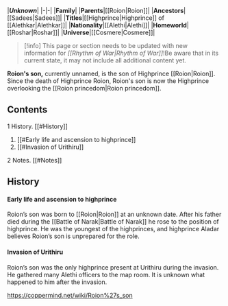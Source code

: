|***Unknown***|
|-|-|
|**Family**|
|**Parents**|[[Roion\|Roion]]|
|**Ancestors**|[[Sadees\|Sadees]]|
|**Titles**|[[Highprince\|Highprince]] of [[Alethkar\|Alethkar]]|
|**Nationality**|[[Alethi\|Alethi]]|
|**Homeworld**|[[Roshar\|Roshar]]|
|**Universe**|[[Cosmere\|Cosmere]]|

> [!info] This page or section needs to be updated with new information for *[[Rhythm of War\|Rhythm of War]]*!Be aware that in its current state, it may not include all additional content yet.

**Roion's son,** currently unnamed, is the son of Highprince [[Roion\|Roion]]. Since the death of Highprince Roion, Roion's son is now the Highprince overlooking the [[Roion princedom\|Roion princedom]].

## Contents

1 History. [[#History]] 

1. [[#Early life and ascension to highprince]] 
1. [[#Invasion of Urithiru]] 


2 Notes. [[#Notes]] 


## History
#### Early life and ascension to highprince
Roion’s son was born to [[Roion\|Roion]] at an unknown date. After his father died during the [[Battle of Narak\|Battle of Narak]] he rose to the position of highprince. He was the youngest of the highprinces, and highprince Aladar believes Roion’s son is unprepared for the role.

#### Invasion of Urithiru
Roion’s son was the only highprince present at Urithiru during the invasion. He gathered many Alethi officers to the map room. It is unknown what happened to him after the invasion.



https://coppermind.net/wiki/Roion%27s_son